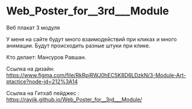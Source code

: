 # Web_Poster_for__3rd___Module
 Веб плакат 3 модуля

У меня на сайте будут много взаимодействий при кликах и много анимации.
Будут происходить разные штуки при клике.

Кто делает:
Мансуров Равшан.

Ссылка на дизайн: 
https://www.figma.com/file/RkRpjRWJ0hEC5K8D6LDzkN/3-Module-Art-ptactice?node-id=212%3A14

Ссылка на Гитхаб пейджес :
https://raviik.github.io/Web_Poster_for__3rd___Module/
